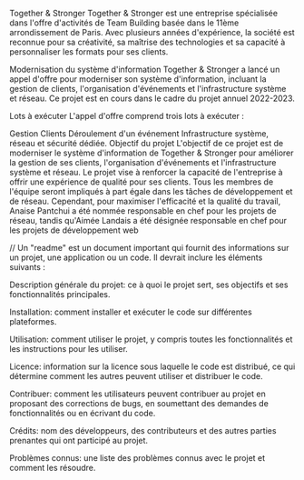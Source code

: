 Together & Stronger
Together & Stronger est une entreprise spécialisée dans l'offre d'activités de Team Building basée dans le 11ème arrondissement de Paris. Avec plusieurs années d'expérience, la société est reconnue pour sa créativité, sa maîtrise des technologies et sa capacité à personnaliser les formats pour ses clients.

Modernisation du système d'information
Together & Stronger a lancé un appel d'offre pour moderniser son système d'information, incluant la gestion de clients, l'organisation d'événements et l'infrastructure système et réseau. Ce projet est en cours dans le cadre du projet annuel 2022-2023.

Lots à exécuter
L'appel d'offre comprend trois lots à exécuter :

Gestion Clients
Déroulement d'un événement
Infrastructure système, réseau et sécurité dédiée.
Objectif du projet
L'objectif de ce projet est de moderniser le système d'information de Together & Stronger pour améliorer la gestion de ses clients, l'organisation d'événements et l'infrastructure système et réseau. Le projet vise à renforcer la capacité de l'entreprise à offrir une expérience de qualité pour ses clients.
Tous les membres de l'équipe seront impliqués à part égale dans les tâches de développement et de réseau. Cependant, pour maximiser l'efficacité et la qualité du travail, Anaise Pantchui a été nommée responsable en chef pour les projets de réseau, tandis qu'Aimée Landais a été désignée responsable en chef pour les projets de développement web

// Un "readme" est un document important qui fournit des informations sur un projet, une application ou un code. Il devrait inclure les éléments suivants :

Description générale du projet: ce à quoi le projet sert, ses objectifs et ses fonctionnalités principales.

Installation: comment installer et exécuter le code sur différentes plateformes.

Utilisation: comment utiliser le projet, y compris toutes les fonctionnalités et les instructions pour les utiliser.

Licence: information sur la licence sous laquelle le code est distribué, ce qui détermine comment les autres peuvent utiliser et distribuer le code.

Contribuer: comment les utilisateurs peuvent contribuer au projet en proposant des corrections de bugs, en soumettant des demandes de fonctionnalités ou en écrivant du code.

Crédits: nom des développeurs, des contributeurs et des autres parties prenantes qui ont participé au projet.

Problèmes connus: une liste des problèmes connus avec le projet et comment les résoudre.
